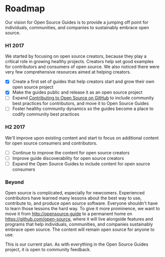 # Roadmap

Our vision for Open Source Guides is to provide a jumping off point for individuals, communities, and companies to sustainably embrace open source.

### H1 2017

We started by focusing on open source creators, because they play a critical role in growing healthy projects. Creators help set good examples for contributors and consumers of open source. We also noticed there were very few comprehensive resources aimed at helping creators.

* [x] Create a first set of guides that help creators start and grow their own open source project
* [x] Make the guides public and release it as an open source project
* [ ] Expand [Contributing to Open Source on GitHub](https://guides.github.com/activities/contributing-to-open-source/) to include community best practices for contributors, and move it to Open Source Guides
* [ ] Foster healthy community dynamics so the guides become a place to codify community best practices

### H2 2017

We'll improve upon existing content and start to focus on additional content for open source consumers and contributors.

* [ ] Continue to improve the content for open source creators
* [ ] Improve guide discoverability for open source creators
* [ ] Expand the Open Source Guides to include content for open source consumers

### Beyond

Open source is complicated, especially for newcomers. Experienced contributors have learned many lessons about the best way to use, contribute to, and produce open source software. Everyone shouldn't have to learn those lessons the hard way. To give it more prominence, we want to move it from http://opensource.guide to a permanent home on https://github.com/open-source, where it will live alongside features and programs that help individuals, communities, and companies sustainably embrace open source. The content will remain open source for anyone to use.

This is our current plan. As with everything in the Open Source Guides project, it is open to community feedback.
